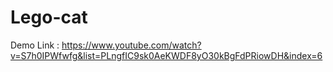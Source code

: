 # Lego-cat
Demo Link : https://www.youtube.com/watch?v=S7h0IPWfwfg&list=PLngfIC9sk0AeKWDF8yO30kBgFdPRiowDH&index=6
